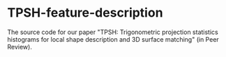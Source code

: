 # TPSH-feature-description
The source code for our paper "TPSH: Trigonometric projection statistics histograms for local shape description and 3D surface matching" (in Peer Review).
